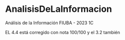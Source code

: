 # AnalisisDeLaInformacion
Análisis de la Información FIUBA - 2023 1C


EL 4.4 está corregido con nota 100/100 y el 3.2 también
